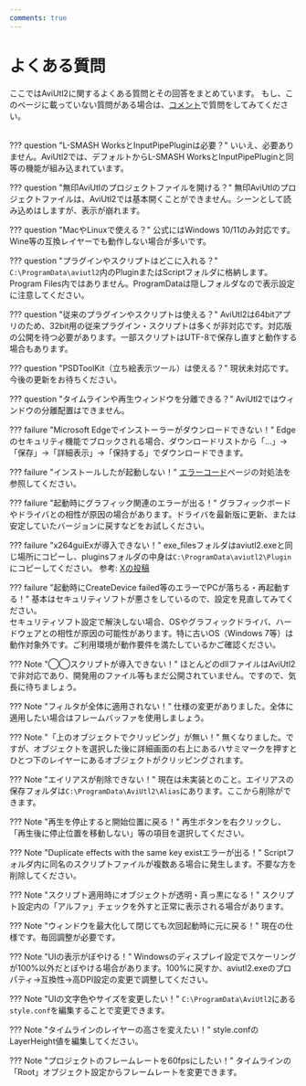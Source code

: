 ```yaml
---
comments: true
---
```


# よくある質問

ここではAviUtl2に関するよくある質問とその回答をまとめています。
もし、このページに載っていない質問がある場合は、[コメント](#__comments)で質問をしてみてください。<br><br>

??? question "L-SMASH WorksとInputPipePluginは必要？"
    いいえ、必要ありません。AviUtl2では、デフォルトからL-SMASH WorksとInputPipePluginと同等の機能が組み込まれています。

??? question "無印AviUtlのプロジェクトファイルを開ける？"
    無印AviUtlのプロジェクトファイルは、AviUtl2では基本開くことができません。シーンとして読み込めはしますが、表示が崩れます。

??? question "MacやLinuxで使える？"
    公式にはWindows 10/11のみ対応です。Wine等の互換レイヤーでも動作しない場合が多いです。

??? question "プラグインやスクリプトはどこに入れる？"
    `C:\ProgramData\aviutl2`内のPluginまたはScriptフォルダに格納します。Program Files内ではありません。ProgramDataは隠しフォルダなので表示設定に注意してください。

??? question "従来のプラグインやスクリプトは使える？"
    AviUtl2は64bitアプリのため、32bit用の従来プラグイン・スクリプトは多くが非対応です。対応版の公開を待つ必要があります。一部スクリプトはUTF-8で保存し直すと動作する場合もあります。

??? question "PSDToolKit（立ち絵表示ツール）は使える？"
    現状未対応です。今後の更新をお待ちください。

??? question "タイムラインや再生ウィンドウを分離できる？"
    AviUtl2ではウィンドウの分離配置はできません。

??? failure "Microsoft Edgeでインストーラーがダウンロードできない！"
    Edgeのセキュリティ機能でブロックされる場合、ダウンロードリストから「…」→「保存」→「詳細表示」→「保持する」でダウンロードできます。

??? failure "インストールしたが起動しない！"
    [エラーコード](error_code.md)ページの対処法を参照してください。

??? failure "起動時にグラフィック関連のエラーが出る！"
    グラフィックボードやドライバとの相性が原因の場合があります。ドライバを最新版に更新、または安定していたバージョンに戻すなどをお試しください。

??? failure "x264guiExが導入できない！"
    exe_filesフォルダはaviutl2.exeと同じ場所にコピーし、pluginsフォルダの中身は`C:\ProgramData\aviutl2\Plugin`にコピーしてください。
    参考: [Xの投稿](http://x.com/rigaya34589/status/1942572258792464757)

??? failure "起動時にCreateDevice failed等のエラーでPCが落ちる・再起動する！"
    基本はセキュリティソフトが悪さをしているので、設定を見直してみてください。<br>
    セキュリティソフト設定で解決しない場合、OSやグラフィックドライバ、ハードウェアとの相性が原因の可能性があります。特に古いOS（Windows 7等）は動作対象外です。ご利用環境が動作要件を満たしているかご確認ください。

??? Note "◯◯スクリプトが導入できない！"
    ほとんどのdllファイルはAviUtl2で非対応であり、開発用のファイル等もまだ公開されていません。ですので、気長に待ちましょう。

??? Note "フィルタが全体に適用されない！"
    仕様の変更がありました。全体に適用したい場合はフレームバッファを使用しましょう。

??? Note "「上のオブジェクトでクリッピング」が無い！"
    無くなりました。ですが、オブジェクトを選択した後に詳細画面の右上にあるハサミマークを押すとひとつ下のレイヤーにあるオブジェクトがクリッピングされます。

??? Note "エイリアスが削除できない！"
    現在は未実装とのこと。エイリアスの保存フォルダは`C:\ProgramData\AviUtl2\Alias`にあります。ここから削除ができます。

??? Note "再生を停止すると開始位置に戻る！"
    再生ボタンを右クリックし、「再生後に停止位置を移動しない」等の項目を選択してください。

??? Note "Duplicate effects with the same key existエラーが出る！"
    Scriptフォルダ内に同名のスクリプトファイルが複数ある場合に発生します。不要な方を削除してください。

??? Note "スクリプト適用時にオブジェクトが透明・真っ黒になる！"
    スクリプト設定内の「アルファ」チェックを外すと正常に表示される場合があります。

??? Note "ウィンドウを最大化して閉じても次回起動時に元に戻る！"
    現在の仕様です。毎回調整が必要です。

??? Note "UIの表示がぼやける！"
    Windowsのディスプレイ設定でスケーリングが100%以外だとぼやける場合があります。100%に戻すか、aviutl2.exeのプロパティ→互換性→高DPI設定の変更で調整してください。

??? Note "UIの文字色やサイズを変更したい！"
    `C:\ProgramData\AviUtl2`にある`style.conf`を編集することで変更できます。

??? Note "タイムラインのレイヤーの高さを変えたい！"
    style.confのLayerHeight値を編集してください。

??? Note "プロジェクトのフレームレートを60fpsにしたい！"
    タイムラインの「Root」オブジェクト設定からフレームレートを変更できます。
